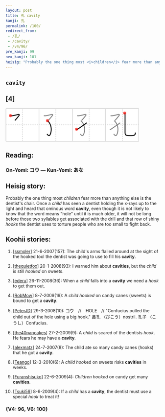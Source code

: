 ```yaml
---
layout: post
title: 孔 cavity
kanji: 孔
permalink: /100/
redirect_from:
 - /孔/
 - /cavity/
 - /v4/96/
pre_kanji: 99
nex_kanji: 101
heisig: "Probably the one thing most <i>children</i> fear more than anything else is the dentist's chair. Once a <i>child</i> has seen a dentist holding the x-rays up to the light and heard that ominous word <b>cavity</b>, even though it is not likely to know that the word means &quot;hole&quot; until it is much older, it will not be long before those two syllables get associated with the drill and that row of shiny <i>hooks</i> the dentist uses to torture people who are too small to fight back."
---
```


## `cavity`

## [4]

<div class="stroke"><img src="../images/E5AD94.png" /></div>

## Reading:

### On-Yomi: コウ &mdash; Kun-Yomi: あな

## Heisig story:

Probably the one thing most <i>children</i> fear more than anything else is the dentist's chair. Once a <i>child</i> has seen a dentist holding the x-rays up to the light and heard that ominous word <b>cavity</b>, even though it is not likely to know that the word means &quot;hole&quot; until it is much older, it will not be long before those two syllables get associated with the drill and that row of shiny <i>hooks</i> the dentist uses to torture people who are too small to fight back.

## Koohii stories:

1) [<a href="http://kanji.koohii.com/profile/ssmoler">ssmoler</a>] 21-6-2007(157): The child&#039;s arms flailed around at the sight of the hooked tool the dentist was going to use to fill his<strong> cavity</strong>.

2) [<a href="http://kanji.koohii.com/profile/thequietfox">thequietfox</a>] 20-1-2008(93): I warned him about <strong>cavities</strong>, but the <em>child</em> is still <em>hooked</em> on sweets.

3) [<a href="http://kanji.koohii.com/profile/ederu">ederu</a>] 26-11-2008(36): When a <em>child</em> falls into a <strong>cavity</strong> we need a <em>hook</em> to get them out.

4) [<a href="http://kanji.koohii.com/profile/RobMow">RobMow</a>] 8-7-2009(19): A <em>child hooked</em> on candy canes (sweets) is bound to get a<strong> cavity</strong>.

5) [<a href="http://kanji.koohii.com/profile/PeterJD">PeterJD</a>] 29-3-2008(10): コウ　//　HOLE　// &quot;Confucius pulled the child out of the hole using a big hook.&quot; 鼻孔 （びこう）nostril. 孔子 （こうし）Confucius.

6) [<a href="http://kanji.koohii.com/profile/the40pancakes">the40pancakes</a>] 27-2-2009(9): A <em>child</em> is scared of the dentists <em>hook</em>. He fears he may have a<strong> cavity</strong>.

7) [<a href="http://kanji.koohii.com/profile/alexmatz">alexmatz</a>] 24-7-2007(8): The child ate so many candy canes (hooks) that he got a<strong> cavity</strong>.

8) [<a href="http://kanji.koohii.com/profile/Teango">Teango</a>] 12-3-2010(6): A <em>child</em> <em>hook</em>ed on sweets risks <strong>cavities</strong> in weeks.

9) [<a href="http://kanji.koohii.com/profile/Furanshisuko">Furanshisuko</a>] 22-6-2009(4): <em>Children hooked</em> on candy get many <strong>cavities</strong>.

10) [<a href="http://kanji.koohii.com/profile/Tsuki56">Tsuki56</a>] 8-6-2009(4): If a <em>child</em> has a<strong> cavity</strong>, the dentist must use a special <em>hook</em> to treat it!

### {V4: 96, V6: 100}
